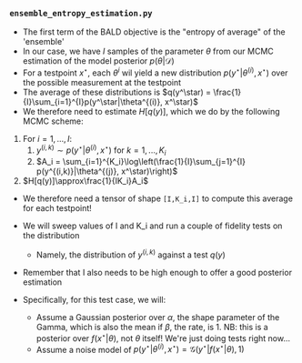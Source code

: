 ### `ensemble_entropy_estimation.py`

- The first term of the BALD objective is the "entropy of average" of the 'ensemble'
- In our case, we have $I$ samples of the parameter $\theta$ from our MCMC estimation of the model posterior $p(\theta | \mathcal{D})$
- For a testpoint $x^\star$, each $\theta^{i}$ wil yield a new distribution $p(y^\star|\theta^{(i)}, x^\star)$ over the possible measurement at the testpoint
- The average of these distributions is $q(y^\star) = \frac{1}{I}\sum_{i=1}^{I}p(y^\star|\theta^{(i)}, x^\star)$
- We therefore need to estimate $H[q(y)]$, which we do by the following MCMC scheme:

1. For $i=1,...,I$:
    1. $y^{(i,k)} \sim p(y^\star|\theta^{(i)}, x^\star)$ for $k=1,...,K_i$
    2. $A_i = \sum_{i=1}^{K_i}\log\left(\frac{1}{I}\sum_{j=1}^{I} p(y^{(i,k)}|\theta^{(j)}, x^\star)\right)$
2. $H[q(y)]\approx\frac{1}{IK_i}A_i$

- We therefore need a tensor of shape `[I,K_i,I]` to compute this average for each testpoint!
- We will sweep values of I and K_i and run a couple of fidelity tests on the distribution
    - Namely, the distribution of $y^{(i,k)}$ against a test $q(y)$
- Remember that I also needs to be high enough to offer a good posterior estimation

- Specifically, for this test case, we will:
    - Assume a Gaussian posterior over $\alpha$, the shape parameter of the Gamma, which is also the mean if $\beta$, the rate, is 1. NB: this is a posterior over $f(x^\star|\theta)$, not $\theta$ itself! We're just doing tests right now...
    - Assume a noise model of $p(y^\star|\theta^{(i)}, x^\star) = \mathcal{G}(y^\star | f(x^\star|\theta), 1)$




